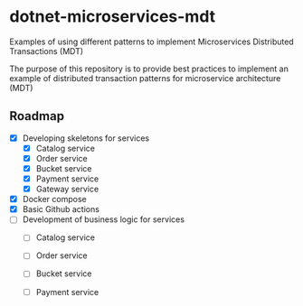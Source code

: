 # dotnet-microservices-mdt
Examples of using different patterns to implement Microservices Distributed Transactions (MDT)

The purpose of this repository is to provide best practices to implement an example of distributed transaction patterns for microservice architecture (MDT)

## Roadmap

- [x] Developing skeletons for services
  - [x] Catalog service
  - [x] Order service
  - [x] Bucket service
  - [x] Payment service
  - [x] Gateway service
- [x] Docker compose
- [x] Basic Github actions 
- [ ] Development of business logic for services
  - [ ] Catalog service
  - [ ] Order service
  - [ ] Bucket service
  - [ ] Payment service

